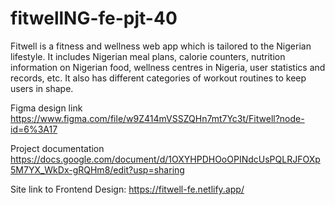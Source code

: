 # fitwellNG-fe-pjt-40

Fitwell is a fitness and wellness web app which is tailored to the Nigerian lifestyle. It includes Nigerian meal plans, calorie counters, nutrition information on Nigerian food, wellness centres in Nigeria, user statistics and records, etc. It also has different categories of workout routines to keep users in shape.

Figma design link
https://www.figma.com/file/w9Z414mVSSZQHn7mt7Yc3t/Fitwell?node-id=6%3A17

Project documentation
https://docs.google.com/document/d/1OXYHPDHOoOPINdcUsPQLRJFOXp5M7YX_WkDx-gRQHm8/edit?usp=sharing

Site link to Frontend Design:
https://fitwell-fe.netlify.app/
